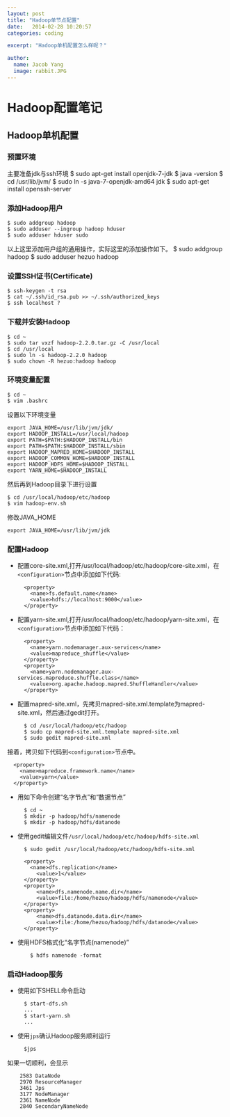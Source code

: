 ---layout: posttitle: "Hadoop单节点配置"date:   2014-02-28 10:20:57categories: codingexcerpt: "Hadoop单机配置怎么样呢？"author:  name: Jacob Yang  image: rabbit.JPG---# Hadoop配置笔记## Hadoop单机配置### 预置环境主要准备jdk与ssh环境    $ sudo apt-get install openjdk-7-jdk    $ java -version    $ cd /usr/lib/jvm/    $ sudo ln -s java-7-openjdk-amd64 jdk    $ sudo apt-get install openssh-server  ### 添加Hadoop用户    $ sudo addgroup hadoop    $ sudo adduser --ingroup hadoop hduser    $ sudo adduser hduser sudo以上这里添加用户组的通用操作，实际这里的添加操作如下。    $ sudo addgroup hadoop    $ sudo adduser hezuo hadoop  ### 设置SSH证书(Certificate)    $ ssh-keygen -t rsa    $ cat ~/.ssh/id_rsa.pub >> ~/.ssh/authorized_keys    $ ssh localhost ?### 下载并安装Hadoop    $ cd ~    $ sudo tar vxzf hadoop-2.2.0.tar.gz -C /usr/local    $ cd /usr/local    $ sudo ln -s hadoop-2.2.0 hadoop    $ sudo chown -R hezuo:hadoop hadoop### 环境变量配置    $ cd ~    $ vim .bashrc    设置以下环境变量      export JAVA_HOME=/usr/lib/jvm/jdk/    export HADOOP_INSTALL=/usr/local/hadoop    export PATH=$PATH:$HADOOP_INSTALL/bin    export PATH=$PATH:$HADOOP_INSTALL/sbin    export HADOOP_MAPRED_HOME=$HADOOP_INSTALL    export HADOOP_COMMON_HOME=$HADOOP_INSTALL    export HADOOP_HDFS_HOME=$HADOOP_INSTALL    export YARN_HOME=$HADOOP_INSTALL然后再到Hadoop目录下进行设置       $ cd /usr/local/hadoop/etc/hadoop    $ vim hadoop-env.sh修改JAVA_HOME      export JAVA_HOME=/usr/lib/jvm/jdk  ### 配置Hadoop* 配置core-site.xml,打开/usr/local/hadoop/etc/hadoop/core-site.xml，在`<configuration>`节点中添加如下代码:          <property>          <name>fs.default.name</name>          <value>hdfs://localhost:9000</value>        </property>* 配置yarn-site.xml,打开/usr/local/hadoop/etc/hadoop/yarn-site.xml，在`<configuration>`节点中添加如下代码：          <property>          <name>yarn.nodemanager.aux-services</name>          <value>mapreduce_shuffle</value>        </property>        <property>          <name>yarn.nodemanager.aux-services.mapreduce.shuffle.class</name>          <value>org.apache.hadoop.mapred.ShuffleHandler</value>        </property>* 配置mapred-site.xml，先拷贝mapred-site.xml.template为mapred-site.xml，然后通过gedit打开。　        $ cd /usr/local/hadoop/etc/hadoop        $ sudo cp mapred-site.xml.template mapred-site.xml        $ sudo gedit mapred-site.xml接着，拷贝如下代码到`<configuration>`节点中。　      <property>        <name>mapreduce.framework.name</name>        <value>yarn</value>      </property>        * 用如下命令创建“名字节点”和“数据节点”　        $ cd ~        $ mkdir -p hadoop/hdfs/namenode        $ mkdir -p hadoop/hdfs/datanode* 使用gedit编辑文件`/usr/local/hadoop/etc/hadoop/hdfs-site.xml`　        $ sudo gedit /usr/local/hadoop/etc/hadoop/hdfs-site.xml                <property>          <name>dfs.replication</name>        	<value>1</value>        </property>        <property>         	<name>dfs.namenode.name.dir</name>         	<value>file:/home/hezuo/hadoop/hdfs/namenode</value>        </property>        <property>         	<name>dfs.datanode.data.dir</name>         	<value>file:/home/hezuo/hadoop/hdfs/datanode</value>        </property>* 使用HDFS格式化“名字节点(namenode)”　          $ hdfs namenode -format    ### 启动Hadoop服务* 使用如下SHELL命令启动　　        $ start-dfs.sh        ...        $ start-yarn.sh        ...* 使用`jps`确认Hadoop服务顺利运行　        $jps如果一切顺利，会显示　        2583 DataNode        2970 ResourceManager        3461 Jps        3177 NodeManager        2361 NameNode        2840 SecondaryNameNode
